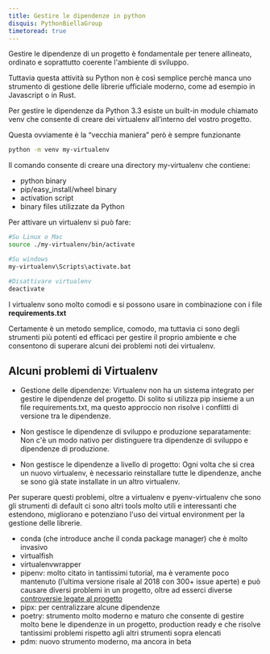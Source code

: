 ```yaml
---
title: Gestire le dipendenze in python
disquis: PythonBiellaGroup
timetoread: true
---
```


Gestire le dipendenze di un progetto è fondamentale per tenere allineato, ordinato e soprattutto coerente l'ambiente di sviluppo.

Tuttavia questa attività su Python non è così semplice perchè manca uno strumento di gestione delle librerie ufficiale moderno, come ad esempio in Javascript o in Rust.

Per gestire le dipendenze da Python 3.3 esiste un built-in module chiamato venv che consente di creare dei virtualenv all’interno del vostro progetto.

Questa ovviamente è la “vecchia maniera” però è sempre funzionante

```bash
python -m venv my-virtualenv
```

Il comando consente di creare una directory my-virtualenv che contiene:

- python binary
- pip/easy_install/wheel binary
- activation script
- binary files utilizzate da Python

Per attivare un virtualenv si può fare:

```bash
#Su Linux o Mac
source ./my-virtualenv/bin/activate

#Su windows
my-virtualenv\Scripts\activate.bat

#Disattivare virtualenv
deactivate
```

I virtualenv sono molto comodi e si possono usare in combinazione con i file **requirements.txt**

Certamente è un metodo semplice, comodo, ma tuttavia ci sono degli strumenti più potenti ed efficaci per gestire il proprio ambiente e che consentono di superare alcuni dei problemi noti dei virtualenv.

## Alcuni problemi di Virtualenv

- Gestione delle dipendenze: Virtualenv non ha un sistema integrato per gestire le dipendenze del progetto. Di solito si utilizza pip insieme a un file requirements.txt, ma questo approccio non risolve i conflitti di versione tra le dipendenze.

- Non gestisce le dipendenze di sviluppo e produzione separatamente: Non c'è un modo nativo per distinguere tra dipendenze di sviluppo e dipendenze di produzione.

- Non gestisce le dipendenze a livello di progetto: Ogni volta che si crea un nuovo virtualenv, è necessario reinstallare tutte le dipendenze, anche se sono già state installate in un altro virtualenv.

Per superare questi problemi, oltre a virtualenv e pyenv-virtualenv che sono gli strumenti di default ci sono altri tools molto utili e interessanti che estendono, migliorano e potenziano l'uso dei virtual environment per la gestione delle librerie.

- conda (che introduce anche il conda package manager) che è molto invasivo
- virtualfish
- virtualenvwrapper
- pipenv: molto citato in tantissimi tutorial, ma è veramente poco mantenuto (l’ultima versione risale al 2018 con 300+ issue aperte) e può causare diversi problemi in un progetto, oltre ad esserci diverse [controversie legate al progetto](https://github.com/pypa/pipenv/issues/4058)
- pipx: per centralizzare alcune dipendenze
- poetry: strumento molto moderno e maturo che consente di gestire molto bene le dipendenze in un progetto, production ready e che risolve tantissimi problemi rispetto agli altri strumenti sopra elencati
- pdm: nuovo strumento moderno, ma ancora in beta
